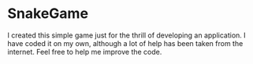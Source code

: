 # SnakeGame
I created this simple game just for the thrill of developing an application.
I have coded it on my own, although a lot of help has been taken from the internet.
Feel free to help me improve the code.
